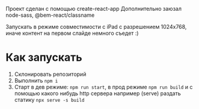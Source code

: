 Проект сделан с помощью create-react-app
Дополнительно заюзал node-sass, @bem-react/classname

Запускать в режиме совместимости с iPad с разрешением 1024x768, иначе контент на первом слайде немного съедет :)

# Как запускать
1. Склонировать репозиторий
2. Выполнить `npm i`
3. Старт в дев режиме: `npm run start`, в прод режиме `npm run build` и с помощью какого нибудь http сервера например (serve) раздать статику `npx serve -s build`